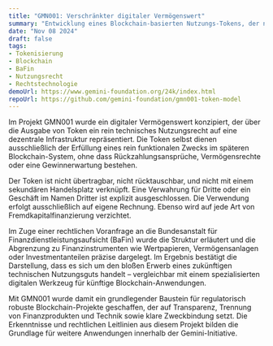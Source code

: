 ```yaml
---
title: "GMN001: Verschränkter digitaler Vermögenswert"
summary: "Entwicklung eines Blockchain-basierten Nutzungs-Tokens, der nicht als Finanzinstrument einzustufen ist"
date: "Nov 08 2024"
draft: false
tags:
- Tokenisierung
- Blockchain
- BaFin
- Nutzungsrecht
- Rechtstechnologie
demoUrl: https://www.gemini-foundation.org/24k/index.html
repoUrl: https://github.com/gemini-foundation/gmn001-token-model
---
```


Im Projekt GMN001 wurde ein digitaler Vermögenswert konzipiert, der über die Ausgabe von Token ein rein technisches Nutzungsrecht auf eine dezentrale Infrastruktur repräsentiert. Die Token selbst dienen ausschließlich der Erfüllung eines rein funktionalen Zwecks im späteren Blockchain-System, ohne dass Rückzahlungsansprüche, Vermögensrechte oder eine Gewinnerwartung bestehen.

Der Token ist nicht übertragbar, nicht rücktauschbar, und nicht mit einem sekundären Handelsplatz verknüpft. Eine Verwahrung für Dritte oder ein Geschäft im Namen Dritter ist explizit ausgeschlossen. Die Verwendung erfolgt ausschließlich auf eigene Rechnung. Ebenso wird auf jede Art von Fremdkapitalfinanzierung verzichtet.

Im Zuge einer rechtlichen Voranfrage an die Bundesanstalt für Finanzdienstleistungsaufsicht (BaFin) wurde die Struktur erläutert und die Abgrenzung zu Finanzinstrumenten wie Wertpapieren, Vermögensanlagen oder Investmentanteilen präzise dargelegt. Im Ergebnis bestätigt die Darstellung, dass es sich um den bloßen Erwerb eines zukünftigen technischen Nutzungsguts handelt – vergleichbar mit einem spezialisierten digitalen Werkzeug für künftige Blockchain-Anwendungen.

Mit GMN001 wurde damit ein grundlegender Baustein für regulatorisch robuste Blockchain-Projekte geschaffen, der auf Transparenz, Trennung von Finanzprodukten und Technik sowie klare Zweckbindung setzt. Die Erkenntnisse und rechtlichen Leitlinien aus diesem Projekt bilden die Grundlage für weitere Anwendungen innerhalb der Gemini-Initiative.

